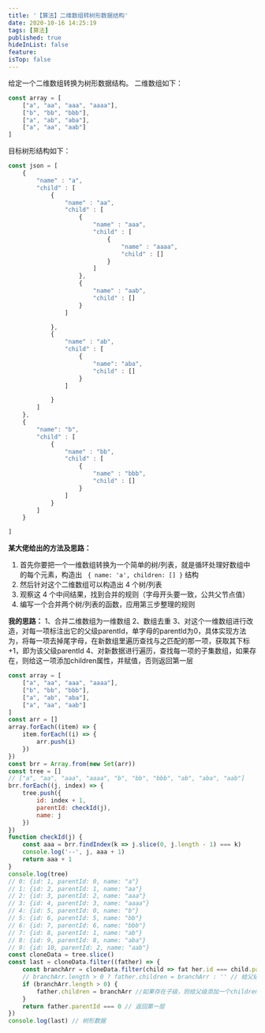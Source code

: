 ```yaml
---
title: '【算法】二维数组转树形数据结构'
date: 2020-10-16 14:25:19
tags: [算法]
published: true
hideInList: false
feature: 
isTop: false
---
```

给定一个二维数组转换为树形数据结构。
二维数组如下：
```javascript
const array = [
    ["a", "aa", "aaa", "aaaa"],
    ["b", "bb", "bbb"],
    ["a", "ab", "aba"],
    ["a", "aa", "aab"]
] 
```
目标树形结构如下：
```javascript
const json = [
    {
        "name" : "a",
        "child" : [
            {
                "name" : "aa",
                "child" : [
                    {
                        "name" : "aaa",
                        "child" : [
                            {
                                "name" : "aaaa",
                                "child" : []
                            }
                        ]
                    },
                    {
                        "name" : "aab",
                        "child" : []
                    }
                ]

            },
            {
                "name" : "ab",
                "child" : [
                    {
                        "name": "aba",
                        "child" : []
                    }
                ]

            }
        ]
    },
    {
        "name": "b",
        "child" : [
            {
                "name" : "bb",
                "child" : [
                    {
                        "name" : "bbb",
                        "child" : []
                    }
                ]
            }
        ]
    }

]
```
**某大佬给出的方法及思路：**
1. 首先你要把一个一维数组转换为一个简单的树/列表，就是循环处理好数组中的每个元素，构造出
   `` { name: 'a', children: [] }`` 结构
2. 然后针对这个二维数组可以构造出 4 个树/列表
3. 观察这 4 个中间结果，找到合并的规则（字母开头要一致，公共父节点值）
4. 编写一个合并两个树/列表的函数，应用第三步整理的规则

**我的思路：**
1、合并二维数组为一维数组
2、数组去重
3、对这个一维数组进行改造，对每一项标注出它的父级parentId，单字母的parentId为0，具体实现方法为，将每一项去掉尾字母，在新数组里遍历查找与之匹配的那一项，获取其下标 +1，即为该父级parentId
4、对新数据进行遍历，查找每一项的子集数组，如果存在，则给这一项添加children属性，并赋值，否则返回第一层
```javascript
const array = [
    ["a", "aa", "aaa", "aaaa"],
    ["b", "bb", "bbb"],
    ["a", "ab", "aba"],
    ["a", "aa", "aab"]
] 
const arr = []
array.forEach((item) => {
    item.forEach((i) => {
        arr.push(i)
    })
})
const brr = Array.from(new Set(arr))
const tree = []
// ["a", "aa", "aaa", "aaaa", "b", "bb", "bbb", "ab", "aba", "aab"]
brr.forEach((j, index) => {
    tree.push({
        id: index + 1,
        parentId: checkId(j),
        name: j
    })
})
function checkId(j) {
    const aaa = brr.findIndex(k => j.slice(0, j.length - 1) === k)
    console.log('--', j, aaa + 1)
    return aaa + 1
}
console.log(tree)
// 0: {id: 1, parentId: 0, name: "a"}
// 1: {id: 2, parentId: 1, name: "aa"}
// 2: {id: 3, parentId: 2, name: "aaa"}
// 3: {id: 4, parentId: 3, name: "aaaa"}
// 4: {id: 5, parentId: 0, name: "b"}
// 5: {id: 6, parentId: 5, name: "bb"}
// 6: {id: 7, parentId: 6, name: "bbb"}
// 7: {id: 8, parentId: 1, name: "ab"}
// 8: {id: 9, parentId: 8, name: "aba"}
// 9: {id: 10, parentId: 2, name: "aab"}
const cloneData = tree.slice()
const last = cloneData.filter((father) => {
    const branchArr = cloneData.filter(child => fat her.id === child.parentId) // 返回每一项的子级数组
    // branchArr.length > 0 ? father.children = branchArr : '' // 给父级添加一个children属性，并赋值
    if (branchArr.length > 0) {	
        father.children = branchArr	//如果存在子级，则给父级添加一个children属性，并赋值
    }
    return father.parentId === 0 // 返回第一层
})
console.log(last) // 树形数据
```
